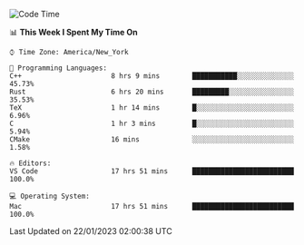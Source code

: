 <!--START_SECTION:waka-->
![Code Time](http://img.shields.io/badge/Code%20Time-67%20hrs%2032%20mins-blue)

📊 **This Week I Spent My Time On** 

```text
⌚︎ Time Zone: America/New_York

💬 Programming Languages: 
C++                      8 hrs 9 mins        ███████████░░░░░░░░░░░░░░   45.73% 
Rust                     6 hrs 20 mins       █████████░░░░░░░░░░░░░░░░   35.53% 
TeX                      1 hr 14 mins        █░░░░░░░░░░░░░░░░░░░░░░░░   6.96% 
C                        1 hr 3 mins         █░░░░░░░░░░░░░░░░░░░░░░░░   5.94% 
CMake                    16 mins             ░░░░░░░░░░░░░░░░░░░░░░░░░   1.58%

🔥 Editors: 
VS Code                  17 hrs 51 mins      █████████████████████████   100.0%

💻 Operating System: 
Mac                      17 hrs 51 mins      █████████████████████████   100.0%

```


 Last Updated on 22/01/2023 02:00:38 UTC
<!--END_SECTION:waka-->

